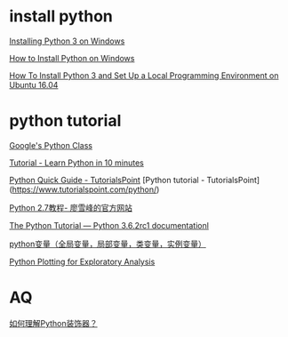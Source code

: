 # install python

[Installing Python 3 on Windows](https://python-guide-pt-br.readthedocs.io/en/latest/starting/install3/win/) 

[How to Install Python on Windows](https://www.howtogeek.com/197947/how-to-install-python-on-windows/)

[How To Install Python 3 and Set Up a Local Programming Environment on Ubuntu 16.04](https://www.digitalocean.com/community/tutorials/how-to-install-python-3-and-set-up-a-local-programming-environment-on-ubuntu-16-04)

# python tutorial

[Google's Python Class]()

[Tutorial - Learn Python in 10 minutes](https://www.stavros.io/tutorials/python/)

[Python Quick Guide - TutorialsPoint](https://www.tutorialspoint.com/python/python_quick_guide.htm)
[Python tutorial - TutorialsPoint] (https://www.tutorialspoint.com/python/) 

[Python 2.7教程- 廖雪峰的官方网站](http://www.liaoxuefeng.com/wiki/001374738125095c955c1e6d8bb493182103fac9270762a000)

[The Python Tutorial — Python 3.6.2rc1 documentationl](https://docs.python.org/3/tutorial/)

[python变量（全局变量，局部变量，类变量，实例变量）](http://www.imooc.com/article/14652)

[Python Plotting for Exploratory Analysis](http://pythonplot.com/#stacked-bar-chart)

# AQ

[如何理解Python装饰器？](https://www.zhihu.com/question/26930016)
